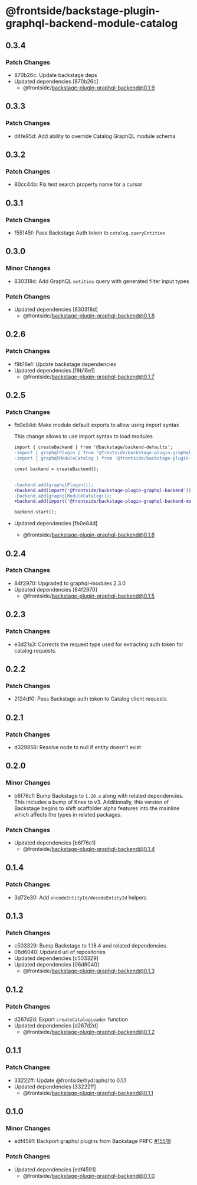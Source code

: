 # @frontside/backstage-plugin-graphql-backend-module-catalog

## 0.3.4

### Patch Changes

- 870b26c: Update backstage deps
- Updated dependencies [870b26c]
  - @frontside/backstage-plugin-graphql-backend@0.1.9

## 0.3.3

### Patch Changes

- d4fe95d: Add ability to override Catalog GraphQL module schema

## 0.3.2

### Patch Changes

- 80cc44b: Fix text search property name for a cursor

## 0.3.1

### Patch Changes

- f55145f: Pass Backstage Auth token to `catalog.queryEntities`

## 0.3.0

### Minor Changes

- 830318d: Add GraphQL `entities` query with generated filter input types

### Patch Changes

- Updated dependencies [830318d]
  - @frontside/backstage-plugin-graphql-backend@0.1.8

## 0.2.6

### Patch Changes

- f9b16e1: Update backstage dependencies
- Updated dependencies [f9b16e1]
  - @frontside/backstage-plugin-graphql-backend@0.1.7

## 0.2.5

### Patch Changes

- fb0e84d: Make module default exports to allow using import syntax

  This change allows to use import syntax to load modules

  ```diff
  import { createBackend } from '@backstage/backend-defaults';
  -import { graphqlPlugin } from '@frontside/backstage-plugin-graphql-backend';
  -import { graphqlModuleCatalog } from '@frontside/backstage-plugin-graphql-backend-module-catalog';

  const backend = createBackend();


  -backend.add(graphqlPlugin());
  +backend.add(import('@frontside/backstage-plugin-graphql-backend'));
  -backend.add(graphqlModuleCatalog());
  +backend.add(import('@frontside/backstage-plugin-graphql-backend-module-catalog'));

  backend.start();
  ```

- Updated dependencies [fb0e84d]
  - @frontside/backstage-plugin-graphql-backend@0.1.6

## 0.2.4

### Patch Changes

- 84f2970: Upgraded to graphql-modules 2.3.0
- Updated dependencies [84f2970]
  - @frontside/backstage-plugin-graphql-backend@0.1.5

## 0.2.3

### Patch Changes

- e3d21a3: Corrects the request type used for extracting auth token for catalog requests.

## 0.2.2

### Patch Changes

- 2124df0: Pass Backstage auth token to Catalog client requests

## 0.2.1

### Patch Changes

- d329856: Resolve node to null if entity doesn't exist

## 0.2.0

### Minor Changes

- b6f76c1: Bump Backstage to `1.20.x` along with related dependencies. This includes a bump of Knex to v3. Additionally, this version of Backstage begins to shift scaffolder alpha features into the mainline which affects the types in related packages.

### Patch Changes

- Updated dependencies [b6f76c1]
  - @frontside/backstage-plugin-graphql-backend@0.1.4

## 0.1.4

### Patch Changes

- 3d72e30: Add `encodeEntityId/decodeEntityId` helpers

## 0.1.3

### Patch Changes

- c503329: Bump Backstage to 1.18.4 and related dependencies.
- 06d6040: Updated url of repositories
- Updated dependencies [c503329]
- Updated dependencies [06d6040]
  - @frontside/backstage-plugin-graphql-backend@0.1.3

## 0.1.2

### Patch Changes

- d267d2d: Export `createCatalogLoader` function
- Updated dependencies [d267d2d]
  - @frontside/backstage-plugin-graphql-backend@0.1.2

## 0.1.1

### Patch Changes

- 33222ff: Update @frontside/hydraphql to 0.1.1
- Updated dependencies [33222ff]
  - @frontside/backstage-plugin-graphql-backend@0.1.1

## 0.1.0

### Minor Changes

- edf4591: Backport graphql plugins from Backstage PRFC [#15519](https://github.com/backstage/backstage/pull/15519)

### Patch Changes

- Updated dependencies [edf4591]
  - @frontside/backstage-plugin-graphql-backend@0.1.0

